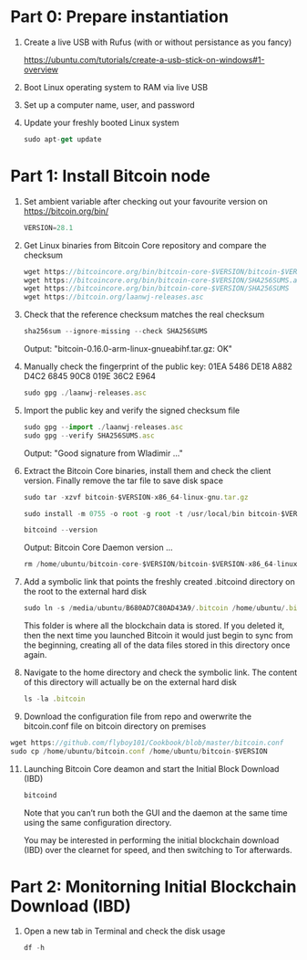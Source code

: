 # Part 0: Prepare instantiation
1. Create a live USB with Rufus (with or without persistance as you fancy)
   
   https://ubuntu.com/tutorials/create-a-usb-stick-on-windows#1-overview

2. Boot Linux operating system to RAM via live USB
   
3. Set up a computer name, user, and password 

4. Update your freshly booted Linux system
   ```js
   sudo apt-get update
   ```

# Part 1: Install Bitcoin node

1. Set ambient variable after checking out your favourite version on https://bitcoin.org/bin/
   ```js
   VERSION=28.1
   ```
     
2. Get Linux binaries from Bitcoin Core repository and compare the checksum
   ```js
   wget https://bitcoincore.org/bin/bitcoin-core-$VERSION/bitcoin-$VERSION-x86_64-linux-gnu.tar.gz
   wget https://bitcoincore.org/bin/bitcoin-core-$VERSION/SHA256SUMS.asc
   wget https://bitcoincore.org/bin/bitcoin-core-$VERSION/SHA256SUMS
   wget https://bitcoin.org/laanwj-releases.asc
   ```

3. Check that the reference checksum matches the real checksum
   ```js
   sha256sum --ignore-missing --check SHA256SUMS
   ```
   Output: "bitcoin-0.16.0-arm-linux-gnueabihf.tar.gz: OK"


4. Manually check the fingerprint of the public key:
  01EA 5486 DE18 A882 D4C2  6845 90C8 019E 36C2 E964
   ```js
   sudo gpg ./laanwj-releases.asc
   ```

5. Import the public key and verify the signed checksum file
   ```js
   sudo gpg --import ./laanwj-releases.asc
   sudo gpg --verify SHA256SUMS.asc
   ```
   Output: "Good signature from Wladimir ..."

6. Extract the Bitcoin Core binaries, install them and check the client version. Finally remove the tar file to save disk space
   ```js
   sudo tar -xzvf bitcoin-$VERSION-x86_64-linux-gnu.tar.gz
   ```
   ```js
   sudo install -m 0755 -o root -g root -t /usr/local/bin bitcoin-$VERSION/bin/bitcoin-cli bitcoin-$VERSION/bin/bitcoind
   ```
   ```js
   bitcoind --version
   ```
   Output: Bitcoin Core Daemon version ...
   ```js
   rm /home/ubuntu/bitcoin-core-$VERSION/bitcoin-$VERSION-x86_64-linux-gnu.tar.gz
   ```

8. Add a symbolic link that points the freshly created .bitcoind directory on the root to the external hard disk 
   ```js
   sudo ln -s /media/ubuntu/B680AD7C80AD43A9/.bitcoin /home/ubuntu/.bitcoin
   ```
   This folder is where all the blockchain data is stored. If you deleted it, then the next time you launched Bitcoin it would just begin to sync from the beginning, creating all of the data files stored in this directory once again.


9. Navigate to the home directory and check the symbolic link. The content of this directory will actually be on the external hard disk
   ```js
   ls -la .bitcoin
   ```
   
10. Download the configuration file from repo and owerwrite the bitcoin.conf file on bitcoin directory on premises
   ```js
   wget https://github.com/flyboy101/Cookbook/blob/master/bitcoin.conf
   sudo cp /home/ubuntu/bitcoin.conf /home/ubuntu/bitcoin-$VERSION
   ```

11. Launching Bitcoin Core deamon and start the Initial Block Download (IBD)
    ```js
    bitcoind
    ```
    Note that you can’t run both the GUI and the daemon at the same time using the same configuration directory.

    You may be interested in performing the initial blockchain download (IBD) over the clearnet for speed, and then switching to Tor afterwards.

# Part 2: Monitorning Initial Blockchain Download (IBD)
1. Open a new tab in Terminal and check the disk usage
   ```js
   df -h
   ```
